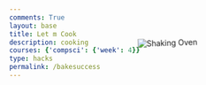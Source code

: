 ```yaml
---
comments: True
layout: base
title: Let m Cook
description: cooking
courses: {'compsci': {'week': 4}}
type: hacks
permalink: /bakesuccess
---
```

<style>
        body, html {
            height: 100%;
            margin: 0;
            display: flex;
            justify-content: center;
            align-items: center;
        }

        h1 {
            text-align: center;
        }
        @keyframes shake {
            0% { transform: translate(0, 0) rotate(0); }
            10% { transform: translate(-10px, 0) rotate(-5deg); }
            20% { transform: translate(10px, 0) rotate(5deg); }
            30% { transform: translate(-10px, 0) rotate(-5deg); }
            40% { transform: translate(10px, 0) rotate(5deg); }
            50% { transform: translate(-10px, 0) rotate(-5deg); }
            60% { transform: translate(10px, 0) rotate(5deg); }
            70% { transform: translate(-10px, 0) rotate(-5deg); }
            80% { transform: translate(10px, 0) rotate(5deg); }
            90% { transform: translate(-10px, 0) rotate(-5deg); }
            100% { transform: translate(0, 0) rotate(0); }
        }

        @keyframes fadeOut {
            0% { opacity: 1; }
            100% { opacity: 0; }
        }

        @keyframes fadeIn {
            0% { opacity: 0; }
            100% { opacity: 1; }
        }

        .shaking-element {
            animation: shake 3s 1, fadeOut 3s forwards 3s;
        }

        .hidden {
            display: none;
        }

        .fadeIn {
            animation: fadeIn 3s forwards 6s;
        }
    </style>

<h1 id = "header"></h1>
<img src="{{site.baseurl}}/images/oven.png" class="shaking-element" alt="Shaking Oven">
<img id = "image" src = "" class="hidden fadeIn">
    <script>
        var header = document.getElementById("header");
        header.textContent = "Congrats! You made a " + localStorage.getItem("bakedgood") + "!";
        var name = "{{site.baseurl}}/images/" + localStorage.getItem("bakedgood") + ".png";
        console.log(name);
        var image = document.getElementById("image");
        image.setAttribute("src", name);
        console.log(image);
        // After 6 seconds, remove the hidden class from the Danish image to make it visible
        setTimeout(function() {
            document.querySelector('.hidden').classList.remove('hidden');
        }, 6000);
        setTimeout(function() {
            window.location.href = "{{site.baseurl}}/cook";
        }, 9000);
    </script>

